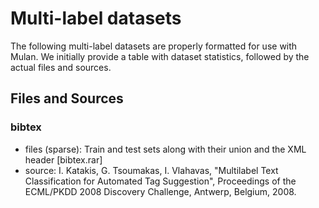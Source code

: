 # Multi-label datasets

The following multi-label datasets are properly formatted for use with Mulan. We initially provide a table with dataset statistics, followed by the actual files and sources. 

## Files and Sources

### bibtex

* files (sparse): Train and test sets along with their union and the XML header [bibtex.rar]
* source: I. Katakis, G. Tsoumakas, I. Vlahavas, "Multilabel Text Classification for Automated Tag Suggestion", Proceedings of the ECML/PKDD 2008 Discovery Challenge, Antwerp, Belgium, 2008. 
